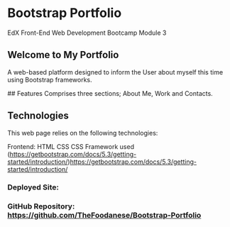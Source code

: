 # Bootstrap Portfolio
EdX Front-End Web Development Bootcamp Module 3


## Welcome to My Portfolio
A web-based platform designed to inform the User about myself this time using Bootstrap frameworks.

## Features
Comprises three sections; About Me, Work and Contacts.

## Technologies
This web page relies on the following technologies:

Frontend: 
HTML 
CSS 
CSS Framework used (https://getbootstrap.com/docs/5.3/getting-started/introduction/)https://getbootstrap.com/docs/5.3/getting-started/introduction/




### Deployed Site: 

### GitHub Repository: https://github.com/TheFoodanese/Bootstrap-Portfolio

